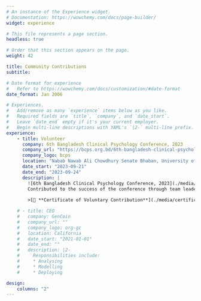 ```yaml
---
# An instance of the Experience widget.
# Documentation: https://wowchemy.com/docs/page-builder/
widget: experience

# This file represents a page section.
headless: true

# Order that this section appears on the page.
weight: 42

title: Community Contributions
subtitle:

# Date format for experience
#   Refer to https://wowchemy.com/docs/customization/#date-format
date_format: Jan 2006

# Experiences.
#   Add/remove as many `experience` items below as you like.
#   Required fields are `title`, `company`, and `date_start`.
#   Leave `date_end` empty if it's your current employer.
#   Begin multi-line descriptions with YAML's `|2-` multi-line prefix.
experience:
    - title: Volunteer
      company: 6th Bangladesh Clinical Psychology Conference, 2023
      company_url: "https://bcps.org.bd/6th-bangladesh-clinical-psychology-conference-2023/"
      company_logo: bcps
      location: "Nabab Nawab Ali Chowdhury Senate Bhaban, University of Dhaka, Bangladesh"
      date_start: "2023-09-21"
      date_end: "2023-09-24"
      description: |
        ![6th Bangladesh Clinical Psychology Conference, 2023](./media/images/6th-Bangladesh-Clinical-Psychology-Conference-2023.jpg)
        Contributed to the success of the conference through team leadership and active participation in various sections. This experience significantly enhanced my knowledge of clinical psychology by providing valuable opportunities to network with renowned psychologists, gain practical insights into the field including ethical considerations, and learn from a range of case studies.
        
        >[📃 **Certificate of Voluntary Contribution**](./media/certificates/certificate-of-voluntary-contribution-6th-bangladesh-clinical-psychology-conference-2023.pdf)

    # - title: CEO
    #   company: GenCoin
    #   company_url: ""
    #   company_logo: org-gc
    #   location: California
    #   date_start: "2021-01-01"
    #   date_end: ""
    #   description: |2-
    #     Responsibilities include:
    #     * Analysing
    #     * Modelling
    #     * Deploying

design:
    columns: "2"
---
```

